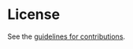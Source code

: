# License

See the
[guidelines for contributions](https://github.com/billwuqin/inventory-energy-management/blob/main/CONTRIBUTING.md).
